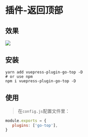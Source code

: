 # 插件-返回顶部

## 效果

![](http://cdn.qiniu.liyansheng.top/img/20240720092642.png)

## 安装

```shell
yarn add vuepress-plugin-go-top -D
# or use npm
npm i vuepress-plugin-go-top -D
```
## 使用
> 在`config.js`配置文件里：
```js
module.exports = {
   plugins: ['go-top'],
}
```
